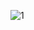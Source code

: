 ![1](https://user-images.githubusercontent.com/59056869/93286900-8daad080-f7d8-11ea-81a8-52b27399dd74.png)
